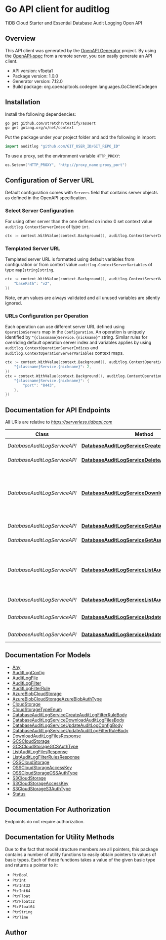 # Go API client for auditlog

TiDB Cloud Starter and Essential Database Audit Logging Open API

## Overview
This API client was generated by the [OpenAPI Generator](https://openapi-generator.tech) project.  By using the [OpenAPI-spec](https://www.openapis.org/) from a remote server, you can easily generate an API client.

- API version: v1beta1
- Package version: 1.0.0
- Generator version: 7.12.0
- Build package: org.openapitools.codegen.languages.GoClientCodegen

## Installation

Install the following dependencies:

```sh
go get github.com/stretchr/testify/assert
go get golang.org/x/net/context
```

Put the package under your project folder and add the following in import:

```go
import auditlog "github.com/GIT_USER_ID/GIT_REPO_ID"
```

To use a proxy, set the environment variable `HTTP_PROXY`:

```go
os.Setenv("HTTP_PROXY", "http://proxy_name:proxy_port")
```

## Configuration of Server URL

Default configuration comes with `Servers` field that contains server objects as defined in the OpenAPI specification.

### Select Server Configuration

For using other server than the one defined on index 0 set context value `auditlog.ContextServerIndex` of type `int`.

```go
ctx := context.WithValue(context.Background(), auditlog.ContextServerIndex, 1)
```

### Templated Server URL

Templated server URL is formatted using default variables from configuration or from context value `auditlog.ContextServerVariables` of type `map[string]string`.

```go
ctx := context.WithValue(context.Background(), auditlog.ContextServerVariables, map[string]string{
	"basePath": "v2",
})
```

Note, enum values are always validated and all unused variables are silently ignored.

### URLs Configuration per Operation

Each operation can use different server URL defined using `OperationServers` map in the `Configuration`.
An operation is uniquely identified by `"{classname}Service.{nickname}"` string.
Similar rules for overriding default operation server index and variables applies by using `auditlog.ContextOperationServerIndices` and `auditlog.ContextOperationServerVariables` context maps.

```go
ctx := context.WithValue(context.Background(), auditlog.ContextOperationServerIndices, map[string]int{
	"{classname}Service.{nickname}": 2,
})
ctx = context.WithValue(context.Background(), auditlog.ContextOperationServerVariables, map[string]map[string]string{
	"{classname}Service.{nickname}": {
		"port": "8443",
	},
})
```

## Documentation for API Endpoints

All URIs are relative to *https://serverless.tidbapi.com*

Class | Method | HTTP request | Description
------------ | ------------- | ------------- | -------------
*DatabaseAuditLogServiceAPI* | [**DatabaseAuditLogServiceCreateAuditLogFilterRule**](docs/DatabaseAuditLogServiceAPI.md#databaseauditlogservicecreateauditlogfilterrule) | **Post** /v1beta1/clusters/{clusterId}/auditLog/filterRules | Create audit log filter rule.
*DatabaseAuditLogServiceAPI* | [**DatabaseAuditLogServiceDeleteAuditLogFilterRule**](docs/DatabaseAuditLogServiceAPI.md#databaseauditlogservicedeleteauditlogfilterrule) | **Delete** /v1beta1/clusters/{clusterId}/auditLog/filterRules/{filterRuleId} | Delete audit log filter rule.
*DatabaseAuditLogServiceAPI* | [**DatabaseAuditLogServiceDownloadAuditLogFiles**](docs/DatabaseAuditLogServiceAPI.md#databaseauditlogservicedownloadauditlogfiles) | **Post** /v1beta1/clusters/{clusterId}/auditLog/files:download | Generate audit log files download url, only available when audit logs are stored in TiDB Cloud.
*DatabaseAuditLogServiceAPI* | [**DatabaseAuditLogServiceGetAuditLogConfig**](docs/DatabaseAuditLogServiceAPI.md#databaseauditlogservicegetauditlogconfig) | **Get** /v1beta1/clusters/{clusterId}/auditLog/config | Get audit log configuration.
*DatabaseAuditLogServiceAPI* | [**DatabaseAuditLogServiceGetAuditLogFilterRule**](docs/DatabaseAuditLogServiceAPI.md#databaseauditlogservicegetauditlogfilterrule) | **Get** /v1beta1/clusters/{clusterId}/auditLog/filterRules/{filterRuleId} | Get audit log filter rule.
*DatabaseAuditLogServiceAPI* | [**DatabaseAuditLogServiceListAuditLogFiles**](docs/DatabaseAuditLogServiceAPI.md#databaseauditlogservicelistauditlogfiles) | **Get** /v1beta1/clusters/{clusterId}/auditLog/files | List audit log files, only available when audit logs are stored in TiDB Cloud.
*DatabaseAuditLogServiceAPI* | [**DatabaseAuditLogServiceListAuditLogFilterRules**](docs/DatabaseAuditLogServiceAPI.md#databaseauditlogservicelistauditlogfilterrules) | **Get** /v1beta1/clusters/{clusterId}/auditLog/filterRules | List audit log filter rules.
*DatabaseAuditLogServiceAPI* | [**DatabaseAuditLogServiceUpdateAuditLogConfig**](docs/DatabaseAuditLogServiceAPI.md#databaseauditlogserviceupdateauditlogconfig) | **Patch** /v1beta1/clusters/{clusterId}/auditLog/config | Update audit log configuration.
*DatabaseAuditLogServiceAPI* | [**DatabaseAuditLogServiceUpdateAuditLogFilterRule**](docs/DatabaseAuditLogServiceAPI.md#databaseauditlogserviceupdateauditlogfilterrule) | **Patch** /v1beta1/clusters/{clusterId}/auditLog/filterRules/{filterRuleId} | Update audit log filter rule.


## Documentation For Models

 - [Any](docs/Any.md)
 - [AuditLogConfig](docs/AuditLogConfig.md)
 - [AuditLogFile](docs/AuditLogFile.md)
 - [AuditLogFilter](docs/AuditLogFilter.md)
 - [AuditLogFilterRule](docs/AuditLogFilterRule.md)
 - [AzureBlobCloudStorage](docs/AzureBlobCloudStorage.md)
 - [AzureBlobCloudStorageAzureBlobAuthType](docs/AzureBlobCloudStorageAzureBlobAuthType.md)
 - [CloudStorage](docs/CloudStorage.md)
 - [CloudStorageTypeEnum](docs/CloudStorageTypeEnum.md)
 - [DatabaseAuditLogServiceCreateAuditLogFilterRuleBody](docs/DatabaseAuditLogServiceCreateAuditLogFilterRuleBody.md)
 - [DatabaseAuditLogServiceDownloadAuditLogFilesBody](docs/DatabaseAuditLogServiceDownloadAuditLogFilesBody.md)
 - [DatabaseAuditLogServiceUpdateAuditLogConfigBody](docs/DatabaseAuditLogServiceUpdateAuditLogConfigBody.md)
 - [DatabaseAuditLogServiceUpdateAuditLogFilterRuleBody](docs/DatabaseAuditLogServiceUpdateAuditLogFilterRuleBody.md)
 - [DownloadAuditLogFilesResponse](docs/DownloadAuditLogFilesResponse.md)
 - [GCSCloudStorage](docs/GCSCloudStorage.md)
 - [GCSCloudStorageGCSAuthType](docs/GCSCloudStorageGCSAuthType.md)
 - [ListAuditLogFilesResponse](docs/ListAuditLogFilesResponse.md)
 - [ListAuditLogFilterRulesResponse](docs/ListAuditLogFilterRulesResponse.md)
 - [OSSCloudStorage](docs/OSSCloudStorage.md)
 - [OSSCloudStorageAccessKey](docs/OSSCloudStorageAccessKey.md)
 - [OSSCloudStorageOSSAuthType](docs/OSSCloudStorageOSSAuthType.md)
 - [S3CloudStorage](docs/S3CloudStorage.md)
 - [S3CloudStorageAccessKey](docs/S3CloudStorageAccessKey.md)
 - [S3CloudStorageS3AuthType](docs/S3CloudStorageS3AuthType.md)
 - [Status](docs/Status.md)


## Documentation For Authorization

Endpoints do not require authorization.


## Documentation for Utility Methods

Due to the fact that model structure members are all pointers, this package contains
a number of utility functions to easily obtain pointers to values of basic types.
Each of these functions takes a value of the given basic type and returns a pointer to it:

* `PtrBool`
* `PtrInt`
* `PtrInt32`
* `PtrInt64`
* `PtrFloat`
* `PtrFloat32`
* `PtrFloat64`
* `PtrString`
* `PtrTime`

## Author




